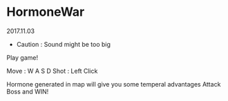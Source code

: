 # HormoneWar
2017.11.03

* Caution : Sound might be too big

Play game!

Move : W A S D
Shot : Left Click

Hormone generated in map will give you some temperal advantages
Attack Boss and WIN!
